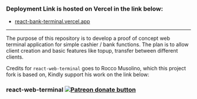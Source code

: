 ### Deployment Link is hosted on Vercel in the link below:

- [react-bank-terminal.vercel.app](https://react-bank-terminal.vercel.app)

---

The purpose of this repository is to develop a proof of concept web terminal application for simple cashier / bank functions.
The plan is to allow client creation and basic features like topup, transfer between different clients.

Credits for `react-web-terminal` goes to Rocco Musolino, which this project fork is based on,
Kindly support his work on the link below:

### react-web-terminal <span class="badge-patreon"><a href="https://patreon.com/roccomuso" title="Donate to this project using Patreon"><img src="https://img.shields.io/badge/patreon-donate-yellow.svg" alt="Patreon donate button" /></a></span>
